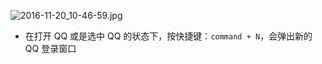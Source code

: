 

![2016-11-20_10-46-59.jpg](https://openfilecdn.upupmo.com/upupmo-article/mac/basic/mac-system-47-qq.png)

- 在打开 QQ 或是选中 QQ 的状态下，按快捷键：`command + N`，会弹出新的 QQ 登录窗口